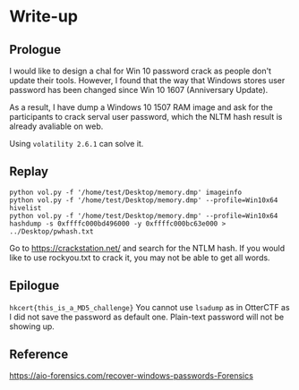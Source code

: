 # Write-up

## Prologue 
I would like to design a chal for Win 10 password crack as people don't update their tools. However, I found that the way that Windows stores user password has been changed since Win 10 1607 (Anniversary Update).

As a result, I have dump a Windows 10 1507 RAM image and ask for the participants to crack serval user password, which the NLTM hash result is already avaliable on web.

Using `volatility 2.6.1` can solve it.

## Replay
```
python vol.py -f '/home/test/Desktop/memory.dmp' imageinfo
python vol.py -f '/home/test/Desktop/memory.dmp' --profile=Win10x64 hivelist
python vol.py -f '/home/test/Desktop/memory.dmp' --profile=Win10x64 hashdump -s 0xffffc000bd496000 -y 0xffffc000bc63e000 > ../Desktop/pwhash.txt
```
Go to <https://crackstation.net/> and search for the NTLM hash. If you would like to use rockyou.txt to crack it, you may not be able to get all words.

## Epilogue
`hkcert{this_is_a_MD5_challenge}`
You cannot use `lsadump` as in OtterCTF as I did not save the password as default one. Plain-text password will not be showing up.

## Reference
<https://aio-forensics.com/recover-windows-passwords-Forensics>